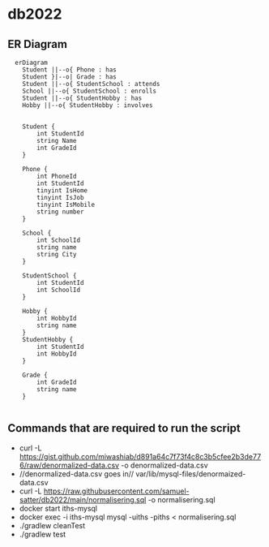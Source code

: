 # db2022

## ER Diagram
```mermaid
  erDiagram
    Student ||--o{ Phone : has
    Student }|--o| Grade : has
    Student ||--o{ StudentSchool : attends
    School ||--o{ StudentSchool : enrolls
    Student ||--o{ StudentHobby : has
    Hobby ||--o{ StudentHobby : involves
    
    
    Student {
        int StudentId
        string Name
        int GradeId
    }
    
    Phone {
        int PhoneId
        int StudentId
        tinyint IsHome 
        tinyint IsJob
        tinyint IsMobile
        string number
    }
    
    School {
        int SchoolId
        string name
        string City
    }
    
    StudentSchool {
        int StudentId
        int SchoolId
    }
    
    Hobby {
        int HobbyId
        string name
    }
    StudentHobby {
        int StudentId
        int HobbyId
    }
    
    Grade {
        int GradeId
        string name
    }
    

```

## Commands that are required to run the script
* curl -L  https://gist.github.com/miwashiab/d891a64c7f73f4c8c3b5cfee2b3de776/raw/denormalized-data.csv -o denormalized-data.csv
* //denormalized-data.csv goes in// var/lib/mysql-files/denormaized-data.csv 
* curl -L https://raw.githubusercontent.com/samuel-satter/db2022/main/normalisering.sql -o normalisering.sql
* docker start iths-mysql
* docker exec -i iths-mysql mysql -uiths -piths < normalisering.sql
* ./gradlew cleanTest
* ./gradlew test

